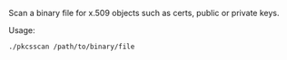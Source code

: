 Scan a binary file for x.509 objects such as certs, public or private keys.

Usage:
```
./pkcsscan /path/to/binary/file
````

